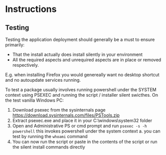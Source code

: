 # Instructions
## Testing
Testing the application deployment should generally be a must to ensure primarily:
* That the install actually does install silently in your environment
* All the required aspects and unrequired aspects are in place or removed respectively.

E.g. when installing Firefox you would genereally want no desktop shortcut and no autoupdate services running. 

To test a package usually involves running powershell under the SYSTEM context using PSEXEC and running the script / installer silent swicthes. 
On the test vanilla Windows PC:   

1. Download psexec from the sysinternals page https://download.sysinternals.com/files/PSTools.zip
2. Extract psexec.exe and place it in your C:\windows\system32 folder
3. Open and Administrative PS or cmd prompt and run `psexec -s -h powershell` this invokes powershell under the system context
  a. you can test by running the `whoami` command
4. You can now run the script or paste in the contents of the script or run the silent install commands directly 

